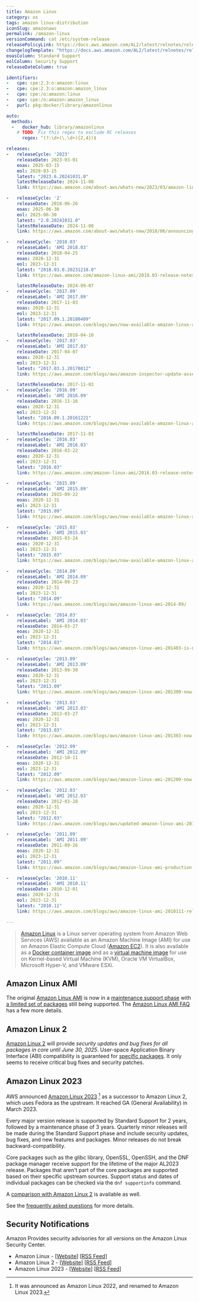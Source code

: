 ```yaml
---
title: Amazon Linux
category: os
tags: amazon linux-distribution
iconSlug: amazonaws
permalink: /amazon-linux
versionCommand: cat /etc/system-release
releasePolicyLink: https://docs.aws.amazon.com/AL2/latest/relnotes/relnotes-al2.html
changelogTemplate: "https://docs.aws.amazon.com/AL2/latest/relnotes/relnotes-{{'__LATEST_RELEASE_DATE__'|replace:'-',''}}.html"
eoasColumn: Standard Support
eolColumn: Security Support
releaseDateColumn: true

identifiers:
-   cpe: cpe:2.3:o:amazon:linux
-   cpe: cpe:2.3:o:amazon:amazon_linux
-   cpe: cpe:/o:amazon:linux
-   cpe: cpe:/o:amazon:amazon_linux
-   purl: pkg:docker/library/amazonlinux

auto:
  methods:
  -   docker_hub: library/amazonlinux
    # TODO: Fix this regex to exclude RC releases
      regex: ^(?:\d+(\.\d+){2,4})$

releases:
-   releaseCycle: '2023'
    releaseDate: 2023-03-01
    eoas: 2025-03-15
    eol: 2028-03-15
    latest: "2023.6.20241031.0"
    latestReleaseDate: 2024-11-08
    link: https://aws.amazon.com/about-aws/whats-new/2023/03/amazon-linux-2023/

-   releaseCycle: '2'
    releaseDate: 2018-06-26
    eoas: 2025-06-30
    eol: 2025-06-30
    latest: "2.0.20241031.0"
    latestReleaseDate: 2024-11-08
    link: https://aws.amazon.com/about-aws/whats-new/2018/06/announcing-amazon-linux-2-with-long-term-support/

-   releaseCycle: '2018.03'
    releaseLabel: 'AMI 2018.03'
    releaseDate: 2018-04-25
    eoas: 2020-12-31
    eol: 2023-12-31
    latest: "2018.03.0.20231218.0"
    link: https://aws.amazon.com/amazon-linux-ami/2018.03-release-notes/

    latestReleaseDate: 2024-09-07
-   releaseCycle: '2017.09'
    releaseLabel: 'AMI 2017.09'
    releaseDate: 2017-11-03
    eoas: 2020-12-31
    eol: 2023-12-31
    latest: "2017.09.1.20180409"
    link: https://aws.amazon.com/blogs/aws/now-available-amazon-linux-ami-2017-09/

    latestReleaseDate: 2018-04-10
-   releaseCycle: '2017.03'
    releaseLabel: 'AMI 2017.03'
    releaseDate: 2017-04-07
    eoas: 2020-12-31
    eol: 2023-12-31
    latest: "2017.03.1.20170812"
    link: https://aws.amazon.com/blogs/aws/amazon-inspector-update-assessment-reporting-proxy-support-and-more/     # "Amazon Linux 2017.03 Support – This new version of the Amazon Linux AMI is launching today and Inspector supports it now."

    latestReleaseDate: 2017-11-03
-   releaseCycle: '2016.09'
    releaseLabel: 'AMI 2016.09'
    releaseDate: 2016-11-16
    eoas: 2020-12-31
    eol: 2023-12-31
    latest: "2016.09.1.20161221"
    link: https://aws.amazon.com/blogs/aws/now-available-amazon-linux-ami-2016-09/

    latestReleaseDate: 2017-11-03
-   releaseCycle: '2016.03'
    releaseLabel: 'AMI 2016.03'
    releaseDate: 2016-03-22
    eoas: 2020-12-31
    eol: 2023-12-31
    latest: "2016.03"
    link: https://aws.amazon.com/amazon-linux-ami/2016.03-release-notes/

-   releaseCycle: '2015.09'
    releaseLabel: 'AMI 2015.09'
    releaseDate: 2015-09-22
    eoas: 2020-12-31
    eol: 2023-12-31
    latest: "2015.09"
    link: https://aws.amazon.com/blogs/aws/now-available-amazon-linux-ami-2015-09/

-   releaseCycle: '2015.03'
    releaseLabel: 'AMI 2015.03'
    releaseDate: 2015-03-24
    eoas: 2020-12-31
    eol: 2023-12-31
    latest: "2015.03"
    link: https://aws.amazon.com/blogs/aws/now-available-amazon-linux-ami-2015-03/

-   releaseCycle: '2014.09'
    releaseLabel: 'AMI 2014.09'
    releaseDate: 2014-09-23
    eoas: 2020-12-31
    eol: 2023-12-31
    latest: "2014.09"
    link: https://aws.amazon.com/blogs/aws/amazon-linux-ami-2014-09/

-   releaseCycle: '2014.03'
    releaseLabel: 'AMI 2014.03'
    releaseDate: 2014-03-27
    eoas: 2020-12-31
    eol: 2023-12-31
    latest: "2014.03"
    link: https://aws.amazon.com/blogs/aws/amazon-linux-ami-201403-is-now-available/

-   releaseCycle: '2013.09'
    releaseLabel: 'AMI 2013.09'
    releaseDate: 2013-09-30
    eoas: 2020-12-31
    eol: 2023-12-31
    latest: "2013.09"
    link: https://aws.amazon.com/blogs/aws/amazon-linux-ami-201309-now-available/

-   releaseCycle: '2013.03'
    releaseLabel: 'AMI 2013.03'
    releaseDate: 2013-03-27
    eoas: 2020-12-31
    eol: 2023-12-31
    latest: "2013.03"
    link: https://aws.amazon.com/blogs/aws/amazon-linux-ami-201303-now-available/

-   releaseCycle: '2012.09'
    releaseLabel: 'AMI 2012.09'
    releaseDate: 2012-10-11
    eoas: 2020-12-31
    eol: 2023-12-31
    latest: "2012.09"
    link: https://aws.amazon.com/blogs/aws/amazon-linux-ami-201209-now-available/

-   releaseCycle: '2012.03'
    releaseLabel: 'AMI 2012.03'
    releaseDate: 2012-03-28
    eoas: 2020-12-31
    eol: 2023-12-31
    latest: "2012.03"
    link: https://aws.amazon.com/blogs/aws/updated-amazon-linux-ami-201203-now-available/

-   releaseCycle: '2011.09'
    releaseLabel: 'AMI 2011.09'
    releaseDate: 2011-09-26
    eoas: 2020-12-31
    eol: 2023-12-31
    latest: "2011.09"
    link: https://aws.amazon.com/blogs/aws/amazon-linux-ami-production-status-new-features/

-   releaseCycle: '2010.11'
    releaseLabel: 'AMI 2010.11'
    releaseDate: 2010-12-01
    eoas: 2020-12-31
    eol: 2023-12-31
    latest: "2010.11"
    link: https://aws.amazon.com/blogs/aws/amazon-linux-ami-2010111-released/

---
```


> [Amazon Linux][al2] is a Linux server operating system from Amazon Web Services (AWS) available as
> an Amazon Machine Image (AMI) for use on Amazon Elastic Compute Cloud
> ([Amazon EC2](https://aws.amazon.com/ec2/)). It is also available as a
> [Docker container image](https://hub.docker.com/_/amazonlinux/) and as a
> [virtual machine image](https://cdn.amazonlinux.com/os-images/latest/) for use on Kernel-based
> Virtual Machine (KVM), Oracle VM VirtualBox, Microsoft Hyper-V, and VMware ESXi.

## Amazon Linux AMI

The original [Amazon Linux AMI][al1] is now in a [maintenance support phase][al1-eol] with
[a limited set of packages](https://amazonlinux.github.io/al1-support-statements/) still being
supported. The [Amazon Linux AMI FAQ](https://aws.amazon.com/amazon-linux-ami/faqs/) has a few more
details.

## Amazon Linux 2

[Amazon Linux 2][al2] will provide _security updates and bug fixes for all packages in core until
June 30, 2025_. User-space Application Binary Interface (ABI) compatibility is guaranteed for
[specific packages][al2-faq]. It only seems to receive critical bug fixes and security patches.

## Amazon Linux 2023

AWS announced [Amazon Linux 2023][al2023] [^1] as a successor to
Amazon Linux 2, which uses Fedora as the upstream. It reached
GA (General Availability) in March 2023.

Every major version release is supported by Standard Support for 2 years,
followed by a maintenance phase of 3 years. Quarterly minor releases will be made
during the Standard Support phase and include security updates,
bug fixes, and new features and packages. Minor releases do not
break backward-compatibility.

Core packages such as the glibc library, OpenSSL, OpenSSH, and the DNF
package manager receive support for the lifetime of the major AL2023 release.
Packages that aren't part of the core packages are supported based
on their specific upstream sources. Support status and dates of individual packages
can be checked via the `dnf supportinfo` command.

A [comparison with Amazon Linux 2](https://docs.aws.amazon.com/linux/al2023/ug/compare-with-al2.html)
is available as well.

See the [frequently asked questions][al2023-faq] for more details.

## Security Notifications

Amazon Provides security advisories for all versions on the Amazon Linux Security Center.

- Amazon Linux - [[Website][al-sec]] [[RSS Feed][al-sec-rss]]
- Amazon Linux 2 - [[Website][al2-sec]] [[RSS Feed][al2-sec-rss]]
- Amazon Linux 2023 - [[Website][al2023-sec]] [[RSS Feed][al2023-sec-rss]]

[al1]: https://aws.amazon.com/amazon-linux-ami/ "Amazon Linux AMI, no longer supported"
[al2]: https://aws.amazon.com/amazon-linux-2/ "Amazon Linux 2"
[al2023]: https://aws.amazon.com/linux/amazon-linux-2023/ "Amazon Linux 2023"

[al1-eol]: https://aws.amazon.com/blogs/aws/update-on-amazon-linux-ami-end-of-life/ "Update on Amazon Linux AMI end-of-life"

[al1-faq]: https://aws.amazon.com/amazon-linux-ami/faqs/ "Amazon Linux AMI FAQ"
[al2-faq]: https://aws.amazon.com/amazon-linux-2/faqs/#Long_Term_Support "Amazon Linux 2 FAQs"
[al2023-faq]: https://aws.amazon.com/linux/amazon-linux-2023/faqs/#Long_Term_Support "Amazon Linux 2023 FAQs"

[al-sec]: https://alas.aws.amazon.com/
[al-sec-rss]: https://alas.aws.amazon.com/alas.rss

[al2-sec]: https://alas.aws.amazon.com/alas2.html
[al2-sec-rss]: https://alas.aws.amazon.com/AL2/alas.rss

[al2023-sec]: https://alas.aws.amazon.com/alas2023.html
[al2023-sec-rss]: https://alas.aws.amazon.com/AL2023/alas.rss

[^1]: It was announced as Amazon Linux 2022, and renamed to Amazon Linux 2023.
